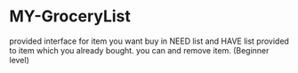 # MY-GroceryList
provided interface for item you want buy in NEED list and HAVE list provided to item which you already bought.
you can and remove item. 
(Beginner level)
